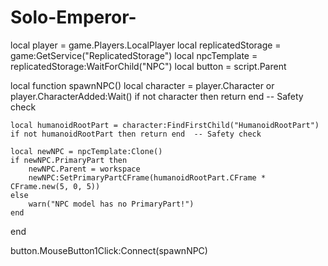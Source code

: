 # Solo-Emperor-

local player = game.Players.LocalPlayer
local replicatedStorage = game:GetService("ReplicatedStorage")
local npcTemplate = replicatedStorage:WaitForChild("NPC")
local button = script.Parent

local function spawnNPC()
    local character = player.Character or player.CharacterAdded:Wait()
    if not character then return end  -- Safety check

    local humanoidRootPart = character:FindFirstChild("HumanoidRootPart")
    if not humanoidRootPart then return end  -- Safety check

    local newNPC = npcTemplate:Clone()
    if newNPC.PrimaryPart then
        newNPC.Parent = workspace
        newNPC:SetPrimaryPartCFrame(humanoidRootPart.CFrame * CFrame.new(5, 0, 5))
    else
        warn("NPC model has no PrimaryPart!")
    end
end

button.MouseButton1Click:Connect(spawnNPC)
